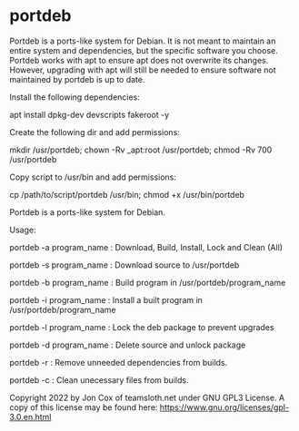# portdeb
Portdeb is a ports-like system for Debian. It is not meant to maintain an entire system and dependencies, but the specific software you choose. Portdeb works with apt to ensure apt does not overwrite its changes. However, upgrading with apt will still be needed to ensure software not maintained by portdeb is up to date.  

Install the following dependencies:

apt install dpkg-dev devscripts fakeroot -y

Create the following dir and add permissions:

mkdir /usr/portdeb;
chown -Rv _apt:root /usr/portdeb;
chmod -Rv 700 /usr/portdeb

Copy script to /usr/bin and add permissions:

cp /path/to/script/portdeb /usr/bin;
chmod +x /usr/bin/portdeb

Portdeb is a ports-like system for Debian.

Usage:

portdeb -a program_name : Download, Build, Install, Lock and Clean (All)

portdeb -s program_name : Download source to /usr/portdeb

portdeb -b program_name : Build program in /usr/portdeb/program_name

portdeb -i program_name : Install a built program in /usr/portdeb/program_name

portdeb -l program_name : Lock the deb package to prevent upgrades

portdeb -d program_name : Delete source and unlock package

portdeb -r : Remove unneeded dependencies from builds.

portdeb -c : Clean unecessary files from builds.

Copyright 2022 by Jon Cox of teamsloth.net under GNU GPL3 License. 
A copy of this license may be found here: https://www.gnu.org/licenses/gpl-3.0.en.html 
